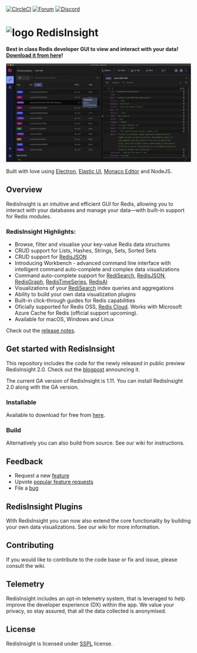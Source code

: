 [![CircleCI](https://circleci.com/gh/RedisInsight/RedisInsight/tree/latest.svg?style=svg)](https://circleci.com/gh/RedisInsight/RedisInsight/tree/latest)
[![Forum](https://img.shields.io/badge/Forum-RedisInsight-red)](https://forum.redis.com/c/redisinsight/65)
[![Discord](https://img.shields.io/discord/697882427875393627?style=flat-square)](https://discord.gg/QUkjSsk)

# <img src="https://redis.com/wp-content/uploads/2019/11/ico-redisinsight.svg" alt="logo" width="25"/>  RedisInsight

**Best in class Redis developer GUI to view and interact with your data! [Download it from here](https://redis.com/redis-enterprise/redis-insight/#insight-form)!**

![RedisInsight Browser screenshot](/.github/redisinsight_browser.png)

Built with love using [Electron](https://www.electronjs.org/), [Elastic UI](https://elastic.github.io/eui/#/), [Monaco Editor](https://microsoft.github.io/monaco-editor/) and NodeJS.

## Overview

RedisInsight is an intuitive and efficient GUI for Redis, allowing you to interact with your databases and manage your data—with built-in support for Redis modules.

### RedisInsight Highlights:

* Browse, filter and visualise your key-value Redis data structures
* CRUD support for Lists, Hashes, Strings, Sets, Sorted Sets 
* CRUD support for [RedisJSON](https://oss.redis.com/redisjson/)
* Introducing Workbench - advanced command line interface with intelligent command auto-complete and complex data visualizations
* Command auto-complete support for [RediSearch](https://oss.redis.com/redisearch/), [RedisJSON](https://oss.redis.com/redisjson/), [RedisGraph](https://oss.redis.com/redisgraph/), [RedisTimeSeries](https://oss.redis.com/redistimeseries/), [RedisAI](https://oss.redis.com/redisai/)
* Visualizations of your [RediSearch](https://oss.redis.com/redisearch/) index queries and aggregations
* Ability to build your own data visualization plugins
* Built-in click-through guides for Redis capabilities
* Oficially supported for Redis OSS, [Redis Cloud](https://redis.com/try-free/). Works with Microsoft Azure Cache for Redis (official support upcoming).
* Available for macOS, Windows and Linux 

Check out the [release notes](https://docs.redis.com/staging/release-ri-v2.0/ri/release-notes/). 

## Get started with RedisInsight

This repository includes the code for the newly released in public preview RedisInsight 2.0. Check out the [blogpost](https://redis.com/blog/introducing-redisinsight-2/) announcing it. 

The current GA version of RedisInsight is 1.11. You can install RedisInsight 2.0 along with the GA version. 

### Installable 
Available to download for free from [here](https://redis.com/redis-enterprise/redis-insight/#insight-form). 

### Build 
Alternatively you can also build from source. See our wiki for instructions.

## Feedback

* Request a new [feature](https://github.com/RedisInsight/RedisInsight/issues/new?assignees=&labels=&template=feature_request.md&title=%5BFeature+Request%5D%3A)
* Upvote [popular feature requests](https://github.com/RedisInsight/RedisInsight/issues?q=is%3Aopen+is%3Aissue+label%3Afeature+sort%3Areactions-%2B1-desc)
* File a [bug](https://github.com/RedisInsight/RedisInsight/issues/new?assignees=&labels=&template=bug_report.md&title=%5BBug%5D%3A)


## RedisInsight Plugins

With RedisInsight you can now also extend the core functionality by building your own data visualizations. See our wiki for more information.

## Contributing

If you would like to contribute to the code base or fix and issue, please consult the wiki.

## Telemetry

RedisInsight includes an opt-in telemetry system, that is leveraged to help improve the developer experience (DX) within the app. We value your privacy, so stay assured, that all the data collected is anonymised.

## License 

RedisInsight is licensed under [SSPL](/LICENSE) license.

